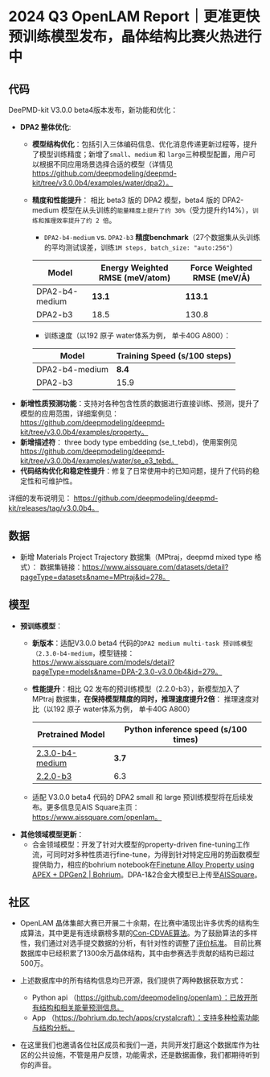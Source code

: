 # 2024 Q3 OpenLAM Report｜更准更快预训练模型发布，晶体结构比赛火热进行中

## 代码
DeePMD-kit V3.0.0 beta4版本发布，新功能和优化：
- __DPA2 整体优化__:
    -   __模型结构优化__：包括引入三体编码信息、优化消息传递更新过程等，提升了模型训练精度；新增了`small`、`medium` 和 `large`三种模型配置，用户可以根据不同应用场景选择合适的模型（详情见 https://github.com/deepmodeling/deepmd-kit/tree/v3.0.0b4/examples/water/dpa2）。
    -   __精度和性能提升__： 相比 beta3 版的 DPA2 模型，beta4 版的 DPA2-medium 模型在从头训练的`能量精度上提升了约 30%`（受力提升约14%），`训练和推理效率提升了约 2 倍`。

        - `DPA2-b4-medium` vs. `DPA2-b3` __精度benchmark__（27个数据集从头训练的平均测试误差，训练`1M steps, batch_size: "auto:256"`）


        | Model              | Energy Weighted RMSE (meV/atom) | Force Weighted RMSE (meV/Å) |
        |--------------------|------------------------------------|------------------------------|
        | DPA2-b4-medium     | __13.1__                               | __113.1__                        |
        | DPA2-b3            | 18.5                               | 130.8                        |

          
          - 训练速度（以192 原子 water体系为例， 单卡40G A800）：
          
        | Model            | Training Speed (s/100 steps) |
        |------------------|------------------------------|
        | DPA2-b4-medium   | __8.4__                          |
        | DPA2-b3          | 15.9                         |
- __新增性质预测功能__：支持对各种包含性质的数据进行直接训练、预测，提升了模型的应用范围，详细案例见：https://github.com/deepmodeling/deepmd-kit/tree/v3.0.0b4/examples/property。
- __新增描述符__： three body type embedding  (se_t_tebd)，使用案例见 https://github.com/deepmodeling/deepmd-kit/tree/v3.0.0b4/examples/water/se_e3_tebd。
- __代码结构优化和稳定性提升__：修复了日常使用中的已知问题，提升了代码的稳定性和可维护性。

详细的发布说明见： https://github.com/deepmodeling/deepmd-kit/releases/tag/v3.0.0b4。

## 数据
- 新增 Materials Project Trajectory 数据集（MPtraj，deepmd mixed type 格式）：
数据集链接：https://www.aissquare.com/datasets/detail?pageType=datasets&name=MPtraj&id=278。

## 模型

- __预训练模型__：
    -  __新版本__：适配V3.0.0 beta4 代码的`DPA2 medium multi-task 预训练模型（2.3.0-b4-medium`，模型链接：https://www.aissquare.com/models/detail?pageType=models&name=DPA-2.3.0-v3.0.0b4&id=279。
    -  __性能提升__：相比 Q2 发布的预训练模型（2.2.0-b3），新模型加入了 MPtraj 数据集，__在保持模型精度的同时，推理速度提升2倍__：
      推理速度对比（以192 原子 water体系为例， 单卡40G A800）
    
        | Pretrained Model            | Python inference speed (s/100 times) |
        |------------------|------------------------------|
        | [2.3.0-b4-medium](https://www.aissquare.com/models/detail?pageType=models&name=DPA-2.3.0-v3.0.0b4&id=279)  | __3.7__                          |
        | [2.2.0-b3](https://www.aissquare.com/models/detail?pageType=models&name=DPA-2.2.0-v3.0.0b3&id=272)        | 6.3                       |
    -  适配 V3.0.0 beta4 代码的 DPA2 small 和 large 预训练模型将在后续发布。更多信息见AIS Square主页：https://www.aissquare.com/openlam。
- __其他领域模型更新__：
    -   合金领域模型：开发了针对大模型的property-driven fine-tuning工作流，可同时对多种性质进行fine-tune，为得到针对特定应用的势函数模型提供助力，相应的bohrium notebook在[Finetune Alloy Property using APEX + DPGen2 | Bohrium](https://bohrium.dp.tech/notebooks/38767882597)。DPA-1&2合金大模型已上传至[AISSquare](https://www.aissquare.com/models/detail?pageType=models&name=DPA-1%262-53-alloy-multitask-400w&id=280)。

## 社区

- OpenLAM 晶体集邮大赛已开展二十余期，在比赛中涌现出许多优秀的结构生成算法，其中更是有连续霸榜多期的[Con-CDVAE算法](https://bohrium.dp.tech/competitions/8821838186?tab=discuss&postId=8415617783)。为了鼓励算法的多样性，我们通过对选手提交数据的分析，有针对性的调整了[评价标准](https://bohrium.dp.tech/competitions/8821838186?tab=discuss&postId=4170270451)。 目前比赛数据库中已经积累了1300余万晶体结构，其中由参赛选手贡献的结构已超过500万。
- 上述数据库中的所有结构信息均已开源，我们提供了两种数据获取方式：
  - Python api （https://github.com/deepmodeling/openlam）：已放开所有结构和相关能量预测信息。
  - App （https://bohrium.dp.tech/apps/crystalcraft）：支持多种检索功能与结构分析。

- 在这里我们也邀请各位社区成员和我们一道，共同开发打磨这个数据库作为社区的公共设施，不管是用户反馈，功能需求，还是数据画像，我们都期待听到你的声音。